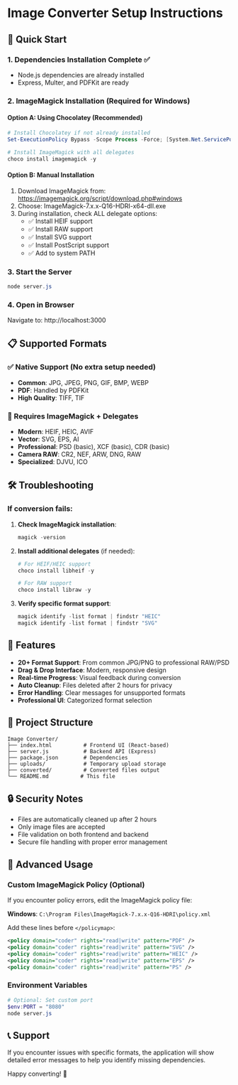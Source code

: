 # Image Converter Setup Instructions

## 🚀 Quick Start

### 1. Dependencies Installation Complete ✅
- Node.js dependencies are already installed
- Express, Multer, and PDFKit are ready

### 2. ImageMagick Installation (Required for Windows)

#### Option A: Using Chocolatey (Recommended)
```powershell
# Install Chocolatey if not already installed
Set-ExecutionPolicy Bypass -Scope Process -Force; [System.Net.ServicePointManager]::SecurityProtocol = [System.Net.ServicePointManager]::SecurityProtocol -bor 3072; iex ((New-Object System.Net.WebClient).DownloadString('https://community.chocolatey.org/install.ps1'))

# Install ImageMagick with all delegates
choco install imagemagick -y
```

#### Option B: Manual Installation
1. Download ImageMagick from: https://imagemagick.org/script/download.php#windows
2. Choose: ImageMagick-7.x.x-Q16-HDRI-x64-dll.exe
3. During installation, check ALL delegate options:
   - ✅ Install HEIF support
   - ✅ Install RAW support  
   - ✅ Install SVG support
   - ✅ Install PostScript support
   - ✅ Add to system PATH

### 3. Start the Server
```powershell
node server.js
```

### 4. Open in Browser
Navigate to: http://localhost:3000

## 📋 Supported Formats

### ✅ Native Support (No extra setup needed)
- **Common**: JPG, JPEG, PNG, GIF, BMP, WEBP
- **PDF**: Handled by PDFKit
- **High Quality**: TIFF, TIF

### 🔧 Requires ImageMagick + Delegates
- **Modern**: HEIF, HEIC, AVIF
- **Vector**: SVG, EPS, AI
- **Professional**: PSD (basic), XCF (basic), CDR (basic)
- **Camera RAW**: CR2, NEF, ARW, DNG, RAW
- **Specialized**: DJVU, ICO

## 🛠️ Troubleshooting

### If conversion fails:
1. **Check ImageMagick installation**:
   ```powershell
   magick -version
   ```

2. **Install additional delegates** (if needed):
   ```powershell
   # For HEIF/HEIC support
   choco install libheif -y
   
   # For RAW support
   choco install libraw -y
   ```

3. **Verify specific format support**:
   ```powershell
   magick identify -list format | findstr "HEIC"
   magick identify -list format | findstr "SVG"
   ```

## 🎨 Features

- **20+ Format Support**: From common JPG/PNG to professional RAW/PSD
- **Drag & Drop Interface**: Modern, responsive design
- **Real-time Progress**: Visual feedback during conversion
- **Auto Cleanup**: Files deleted after 2 hours for privacy
- **Error Handling**: Clear messages for unsupported formats
- **Professional UI**: Categorized format selection

## 📁 Project Structure
```
Image Converter/
├── index.html          # Frontend UI (React-based)
├── server.js           # Backend API (Express)
├── package.json        # Dependencies
├── uploads/            # Temporary upload storage
├── converted/          # Converted files output
└── README.md          # This file
```

## 🔒 Security Notes
- Files are automatically cleaned up after 2 hours
- Only image files are accepted
- File validation on both frontend and backend
- Secure file handling with proper error management

## 🚀 Advanced Usage

### Custom ImageMagick Policy (Optional)
If you encounter policy errors, edit the ImageMagick policy file:

**Windows**: `C:\Program Files\ImageMagick-7.x.x-Q16-HDRI\policy.xml`

Add these lines before `</policymap>`:
```xml
<policy domain="coder" rights="read|write" pattern="PDF" />
<policy domain="coder" rights="read|write" pattern="SVG" />
<policy domain="coder" rights="read|write" pattern="HEIC" />
<policy domain="coder" rights="read|write" pattern="EPS" />
<policy domain="coder" rights="read|write" pattern="PS" />
```

### Environment Variables
```powershell
# Optional: Set custom port
$env:PORT = "8080"
node server.js
```

## 📞 Support
If you encounter issues with specific formats, the application will show detailed error messages to help you identify missing dependencies.

Happy converting! 🎉
